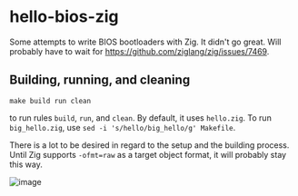 # hello-bios-zig

Some attempts to write BIOS bootloaders with Zig.
It didn't go great. Will probably have to wait for <https://github.com/ziglang/zig/issues/7469>.

## Building, running, and cleaning

```
make build run clean
```
to run rules `build`, `run`, and `clean`.
By default, it uses `hello.zig`.
To run `big_hello.zig`, use `sed -i 's/hello/big_hello/g' Makefile`.

There is a lot to be desired in regard to the setup and the building process.
Until Zig supports `-ofmt=raw` as a target object format,
it will probably stay this way.

![image](https://user-images.githubusercontent.com/35064754/173230785-eef3bc8b-5056-444a-9466-aef469661b35.png)
